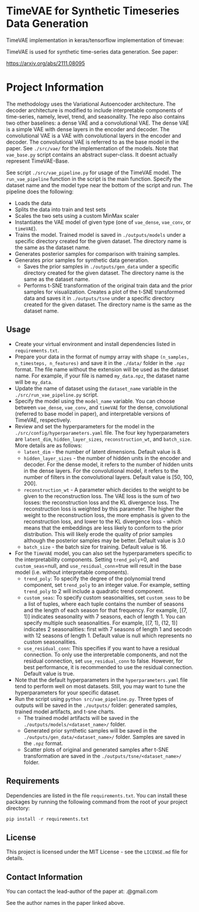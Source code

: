 # TimeVAE for Synthetic Timeseries Data Generation

TimeVAE implementation in keras/tensorflow implementation of timevae:

TimeVAE is used for synthetic time-series data generation. See paper:

https://arxiv.org/abs/2111.08095

# Project Information

The methodology uses the Variational Autoencoder architecture. The decoder architecture is modified to include interpretable components of time-series, namely, level, trend, and seasonality. The repo also contains two other baselines: a dense VAE and a convolutional VAE. The dense VAE is a simple VAE with dense layers in the encoder and decoder. The convolutional VAE is a VAE with convolutional layers in the encoder and decoder. The convolutional VAE is referred to as the base model in the paper. See `./src/vae/` for the implementation of the models. Note that `vae_base.py` script contains an abstract super-class. It doesnt actually represent TimeVAE-Base.

See script `./src/vae_pipeline.py` for usage of the TimeVAE model. The `run_vae_pipeline` function in the script is the main function. Specify the dataset name and the model type near the bottom of the script and run. The pipeline does the following:

- Loads the data
- Splits the data into train and test sets
- Scales the two sets using a custom MinMax scaler
- Instantiates the VAE model of given type (one of `vae_dense`, `vae_conv`, or `timeVAE`).
- Trains the model. Trained model is saved in `./outputs/models` under a specific directory created for the given dataset. The directory name is the same as the dataset name.
- Generates posterior samples for comparison with training samples.
- Generates prior samples for synthetic data generation.
  - Saves the prior samples in `./outputs/gen_data` under a specific directory created for the given dataset. The directory name is the same as the dataset name.
  - Performs t-SNE transformation of the original train data and the prior samples for visualization. Creates a plot of the t-SNE transformed data and saves it in `./outputs/tsne` under a specific directory created for the given dataset. The directory name is the same as the dataset name.

## Usage

- Create your virtual environment and install dependencies listed in `requirements.txt`.
- Prepare your data in the format of numpy array with shape `(n_samples, n_timesteps, n_features)` and save it in the `./data/` folder in the `.npz` format. The file name without the extension will be used as the dataset name. For example, if your file is named `my_data.npz`, the dataset name will be `my_data`.
- Update the name of dataset using the `dataset_name` variable in the `./src/run_vae_pipeline.py` script.
- Specify the model using the `model_name` variable. You can choose between `vae_dense`, `vae_conv`, and `timeVAE` for the dense, convolutional (referred to base model in paper), and interpretable versions of TimeVAE, respectively.
- Review and set the hyperparameters for the model in the `./src/config/hyperparameters.yaml` file. The four key hyperparameters are `latent_dim`, `hidden_layer_sizes`, `reconstruction_wt`, and `batch_size`. More details are as follows:
  - `latent_dim` - the number of latent dimensions. Default value is 8.
  - `hidden_layer_sizes` - the number of hidden units in the encoder and decoder. For the dense model, it refers to the number of hidden units in the dense layers. For the convolutional model, it refers to the number of filters in the convolutional layers. Default value is [50, 100, 200].
  - `reconstruction_wt` - A parameter which decides to the weight to be given to the reconstruction loss. The VAE loss is the sum of two losses: the reconstruction loss and the KL divergence loss. The reconstruction loss is weighted by this parameter. The higher the weight to the reconstruction loss, the more emphasis is given to the reconstruction loss, and lower to the KL divergence loss - which means that the embeddings are less likely to conform to the prior distribution. This will likely erode the quality of prior samples although the posterior samples may be better. Default value is 3.0
  - `batch_size` - the batch size for training. Default value is 16.
- For the `TimeVAE` model, you can also set the hyperparameters specific to the interpretability components. Setting `trend_poly`=0, and `custom_seas`=null, and `use_residual_conn`=true will result in the base model (i.e. without interpretable components).
  - `trend_poly`: To specify the degree of the polynomial trend component, set `trend_poly` to an integer value. For example, setting `trend_poly` to 2 will include a quadratic trend component.
  - `custom_seas`: To specify custom seasonalities, set `custom_seas` to be a list of tuples, where each tuple contains the number of seasons and the length of each season for that frequency. For example, [(7, 1)] indicates seasonality with 7 seasons, each of length 1. You can specify multiple such seasonalities. For example, [(7, 1), (12, 1)] indicates 2 seasonalities: first with 7 seasons of length 1 and secodn with 12 seasons of length 1. Default value is null which represents no custom seasonalities.
  - `use_residual_conn`: This specifies if you want to have a residual connection. To only use the interpretable components, and not the residual connection, set `use_residual_conn` to false. However, for best performance, it is recommended to use the residual connection. Default value is true.
- Note that the default hyperparameters in the `hyperparameters.yaml` file tend to perform well on most datasets. Still, you may want to tune the hyperparameters for your specific dataset.
- Run the script using `python src/vae_pipeline.py`. Three types of outputs will be saved in the `./outputs/` folder: generated samples, trained model artifacts, and t-sne charts.
  - The trained model artifacts will be saved in the `./outputs/models/<dataset_name>/` folder.
  - Generated prior synthetic samples will be saved in the `./outputs/gen_data/<dataset_name>/` folder. Samples are saved in the `.npz` format.
  - Scatter plots of original and generated samples after t-SNE transformation are saved in the `./outputs/tsne/<dataset_name>/` folder.

## Requirements

Dependencies are listed in the file `requirements.txt`.
You can install these packages by running the following command from the root of your project directory:

```python
pip install -r requirements.txt
```

## License

This project is licensed under the MIT License - see the `LICENSE.md` file for details.

## Contact Information

You can contact the lead-author of the paper at: <lead author first name>.<lead author last name>@gmail.com

See the author names in the paper linked above.
